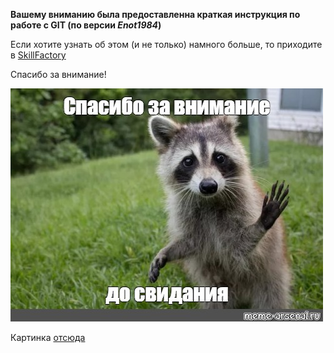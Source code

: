 **Вашему вниманию была предоставленна краткая инструкция по работе с GIT (по версии ***Enot1984***)**

Если хотите узнать об этом (и не только) намного больше, то приходите в [SkillFactory](https://skillfactory.ru/)

Спасибо за внимание!

![Enot](./assets/a9da696f84c55fb04aff35d7279e9bc9.jpg)

Картинка [отсюда](https://www.meme-arsenal.com/create/meme/2472390)
